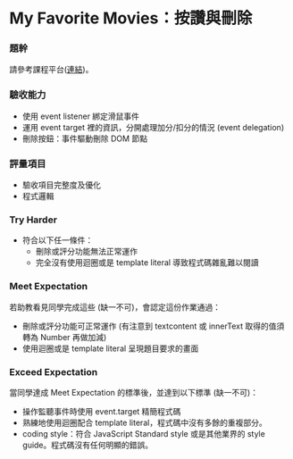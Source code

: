 # My Favorite Movies：按讚與刪除

### 題幹
請參考課程平台([連結](https://lighthouse.alphacamp.co/courses/40/assignments/955))。

### 驗收能力
* 使用 event listener 綁定滑鼠事件
* 運用 event target 裡的資訊，分開處理加分/扣分的情況 (event delegation)
* 刪除按鈕：事件驅動刪除 DOM 節點
### 評量項目
* 驗收項目完整度及優化
* 程式邏輯
### Try Harder
* 符合以下任一條件：
  * 刪除或評分功能無法正常運作
  * 完全沒有使用迴圈或是 template literal 導致程式碼雜亂難以閱讀
### Meet Expectation
若助教看見同學完成這些 (缺一不可)，會認定這份作業通過：
* 刪除或評分功能可正常運作 (有注意到 textcontent 或 innerText 取得的值須轉為 Number 再做加減)
* 使用迴圈或是 template literal 呈現題目要求的畫面
### Exceed Expectation
當同學達成 Meet Expectation 的標準後，並達到以下標準 (缺一不可)：
* 操作監聽事件時使用 event.target 精簡程式碼
* 熟練地使用迴圈配合 template literal，程式碼中沒有多餘的重複部分。
* coding style：符合 JavaScript Standard style 或是其他業界的 style guide。程式碼沒有任何明顯的錯誤。